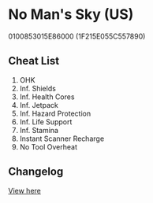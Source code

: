 # No Man's Sky (US)
0100853015E86000 (1F215E055C557890)

## Cheat List
1. OHK
1. Inf. Shields
1. Inf. Health Cores
1. Inf. Jetpack
1. Inf. Hazard Protection
1. Inf. Life Support
1. Inf. Stamina
1. Instant Scanner Recharge
1. No Tool Overheat

## Changelog
[View here](./CHANGELOG.md)